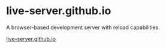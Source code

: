 # live-server.github.io
A browser-based development server with reload capabilities. 

[live-server.github.io](https://live-server.github.io)

